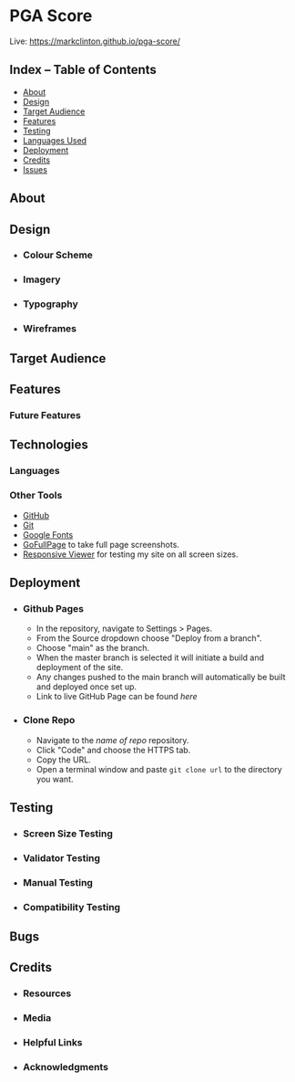 # PGA Score 
Live: https://markclinton.github.io/pga-score/

## Index – Table of Contents
* [About](#about) 
* [Design](#design)
* [Target Audience](#target-audience)
* [Features](#features)
* [Testing](#testing)
* [Languages Used](#technologies-used)
* [Deployment](#deployment)
* [Credits](#credits)
* [Issues](#issues)

## About

## Design

- ### Colour Scheme 

- ### Imagery

- ### Typography 

- ### Wireframes

## Target Audience

## Features

### Future Features


## Technologies

### Languages


### Other Tools
- [GitHub](https://github.com/)
- [Git](https://git-scm.com/)
- [Google Fonts](https://fonts.google.com/)
- [GoFullPage](https://gofullpage.com/) to take full page screenshots.
- [Responsive Viewer](https://chrome.google.com/webstore/detail/responsive-viewer/inmopeiepgfljkpkidclfgbgbmfcennb/related?hl=en) for testing my site on all screen sizes.


## Deployment

- ### Github Pages
  - In the repository, navigate to Settings > Pages.
  - From the Source dropdown choose "Deploy from a branch".
  - Choose "main" as the branch.
  - When the master branch is selected it will initiate a build and deployment of the site.
  - Any changes pushed to the main branch will automatically be built and deployed once set up.
  - Link to live GitHub Page can be found *here*

- ### Clone Repo
  - Navigate to the *name of repo* repository.
  - Click "Code" and choose the HTTPS tab.
  - Copy the URL. 
  - Open a terminal window and paste `git clone url` to the directory you want.

## Testing

- ### Screen Size Testing

- ### Validator Testing

- ### Manual Testing 

- ### Compatibility Testing

## Bugs

## Credits

- ### Resources


- ### Media


- ### Helpful Links


- ### Acknowledgments 



